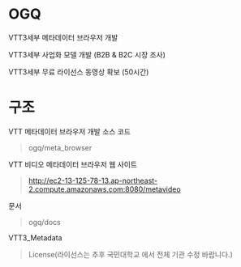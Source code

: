 # OGQ

  VTT3세부 메타데이터 브라우저 개발

  VTT3세부 사업화 모델 개발 (B2B & B2C 시장 조사)

  VTT3세부 무료 라이선스 동영상 확보 (50시간)

 

# 구조

VTT 메타데이터 브라우저 개발 소스 코드

>ogq/meta_browser

VTT 비디오 메타데이터 브라우저 웹 사이트

>http://ec2-13-125-78-13.ap-northeast-2.compute.amazonaws.com:8080/metavideo

문서

>ogq/docs

VTT3_Metadata
>License(라이선스는 추후 국민대학교 에서 전체 기관 수정 바랍니다.)